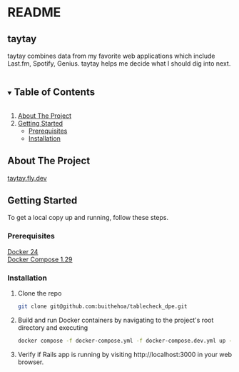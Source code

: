 # README

<!-- PROJECT LOGO -->
<p>
  <h2>taytay</h2>
  <p>
    taytay combines data from my favorite web applications which include Last.fm, Spotify, Genius.
    taytay helps me decide what I should dig into next. 
  </p>
</p>

<!-- TABLE OF CONTENTS -->
<details open="open">
  <summary><h2 style="display: inline-block">Table of Contents</h2></summary>
  <ol>
    <li>
      <a href="#about-the-project">About The Project</a>
    </li>
    <li>
      <a href="#getting-started">Getting Started</a>
      <ul>
        <li><a href="#prerequisites">Prerequisites</a></li>
        <li><a href="#installation">Installation</a></li>
      </ul>
    </li>
  </ol>
</details>

<!-- ABOUT THE PROJECT -->
## About The Project
[taytay.fly.dev](https://taytay.fly.dev/)

<!-- GETTING STARTED -->
## Getting Started

To get a local copy up and running, follow these steps.

### Prerequisites

[Docker 24](https://docs.docker.com/get-docker/)
<br/>
[Docker Compose 1.29](https://docs.docker.com/compose/install/)

### Installation

1. Clone the repo
   ```sh
   git clone git@github.com:buithehoa/tablecheck_dpe.git
   ```
2. Build and run Docker containers by navigating to the project's root directory and executing
   ```sh
   docker compose -f docker-compose.yml -f docker-compose.dev.yml up --build --remove-orphans
   ```
3. Verify if Rails app is running by visiting http://localhost:3000 in your web browser.